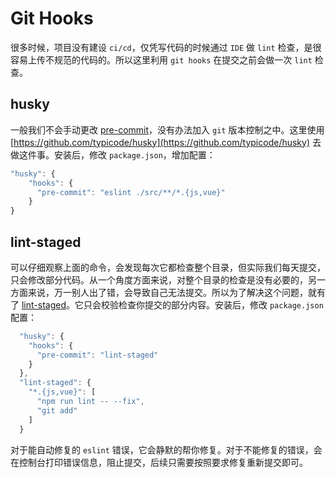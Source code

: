 # Git Hooks

很多时候，项目没有建设 `ci/cd`，仅凭写代码的时候通过 `IDE` 做 `lint` 检查，是很容易上传不规范的代码的。所以这里利用 `git hooks` 在提交之前会做一次 `lint` 检查。

## husky

一般我们不会手动更改 [pre-commit](https://github.com/observing/pre-commit)，没有办法加入 `git` 版本控制之中。这里使用 [https://github.com/typicode/husky](https://github.com/typicode/husky) 去做这件事。安装后，修改 `package.json`，增加配置：

```javascript
"husky": {
    "hooks": {
      "pre-commit": "eslint ./src/**/*.{js,vue}"
    }
}
```

## lint-staged

可以仔细观察上面的命令，会发现每次它都检查整个目录，但实际我们每天提交，只会修改部分代码。从一个角度方面来说，对整个目录的检查是没有必要的，另一方面来说，万一别人出了错，会导致自己无法提交。所以为了解决这个问题，就有了 [lint-staged](https://github.com/okonet/lint-staged)。它只会校验检查你提交的部分内容。安装后，修改 `package.json` 配置：

```javascript
  "husky": {
    "hooks": {
      "pre-commit": "lint-staged"
    }
  },
  "lint-staged": {
    "*.{js,vue}": [
      "npm run lint -- --fix",
      "git add"
    ]
  }
```

对于能自动修复的 `eslint` 错误，它会静默的帮你修复。对于不能修复的错误，会在控制台打印错误信息，阻止提交，后续只需要按照要求修复重新提交即可。
